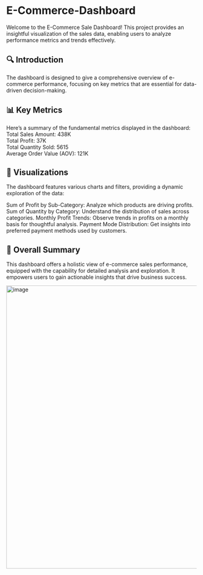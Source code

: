 # E-Commerce-Dashboard

Welcome to the E-Commerce Sale Dashboard! This project provides an insightful visualization of the sales data, enabling users to analyze performance metrics and trends effectively.

## 🔍 Introduction

The dashboard is designed to give a comprehensive overview of e-commerce performance, focusing on key metrics that are essential for data-driven decision-making.

## 📊 Key Metrics

Here’s a summary of the fundamental metrics displayed in the dashboard:
<br>Total Sales Amount: 438K
<br>Total Profit: 37K
<br>Total Quantity Sold: 5615
<br>Average Order Value (AOV): 121K

## 🌟 Visualizations

The dashboard features various charts and filters, providing a dynamic exploration of the data:

Sum of Profit by Sub-Category: Analyze which products are driving profits.
Sum of Quantity by Category: Understand the distribution of sales across categories.
Monthly Profit Trends: Observe trends in profits on a monthly basis for thoughtful analysis.
Payment Mode Distribution: Get insights into preferred payment methods used by customers.


## 📄 Overall Summary

This dashboard offers a holistic view of e-commerce sales performance, equipped with the capability for detailed analysis and exploration. It empowers users to gain actionable insights that drive business success.

<img width="1322" height="749" alt="image" src="https://github.com/user-attachments/assets/326e2b64-f785-487a-bcbd-ad07d7ac45ff" />
